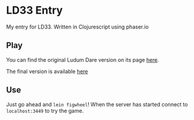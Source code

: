 # LD33 Entry
My entry for LD33. Written in Clojurescript using phaser.io

## Play
You can find the original Ludum Dare version on its page [here](http://ludumdare.com/compo/ludum-dare-33/?action=preview&uid=38813).

The final version is available [here](http://ludumdare.com/compo/ludum-dare-33/?action=preview&uid=38813)

## Use
Just go ahead and `lein figwheel`! When the server has started connect to `localhost:3449` to try the game.
